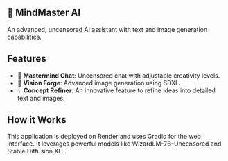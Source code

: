 ## 🧠 MindMaster AI

An advanced, uncensored AI assistant with text and image generation capabilities.

## Features

- 💬 **Mastermind Chat**: Uncensored chat with adjustable creativity levels.
- 🎨 **Vision Forge**: Advanced image generation using SDXL.
- 💡 **Concept Refiner**: An innovative feature to refine ideas into detailed text and images.

## How it Works

This application is deployed on Render and uses Gradio for the web interface. It leverages powerful models like WizardLM-7B-Uncensored and Stable Diffusion XL.
